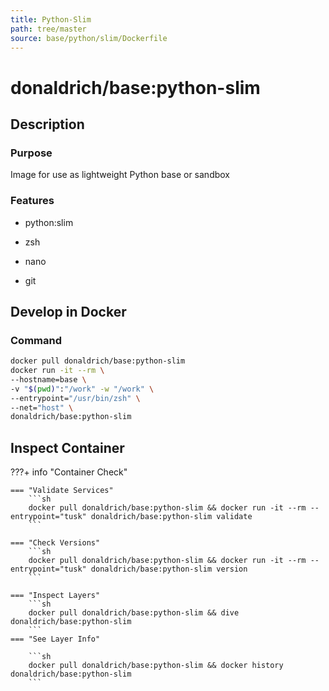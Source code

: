 ```yaml
---
title: Python-Slim
path: tree/master
source: base/python/slim/Dockerfile
---
```


# donaldrich/base:python-slim

## Description

### Purpose

Image for use as lightweight Python base or sandbox

### Features

* python:slim

* zsh

* nano

* git

## Develop in Docker

### Command

```sh
docker pull donaldrich/base:python-slim
docker run -it --rm \
--hostname=base \
-v "$(pwd)":"/work" -w "/work" \
--entrypoint="/usr/bin/zsh" \
--net="host" \
donaldrich/base:python-slim
```

## Inspect Container

???+ info "Container Check"

    === "Validate Services"
        ```sh
        docker pull donaldrich/base:python-slim && docker run -it --rm --entrypoint="tusk" donaldrich/base:python-slim validate
        ```

    === "Check Versions"
        ```sh
        docker pull donaldrich/base:python-slim && docker run -it --rm --entrypoint="tusk" donaldrich/base:python-slim version
        ```

    === "Inspect Layers"
        ```sh
        docker pull donaldrich/base:python-slim && dive donaldrich/base:python-slim
        ```
    === "See Layer Info"

        ```sh
        docker pull donaldrich/base:python-slim && docker history donaldrich/base:python-slim
        ```
